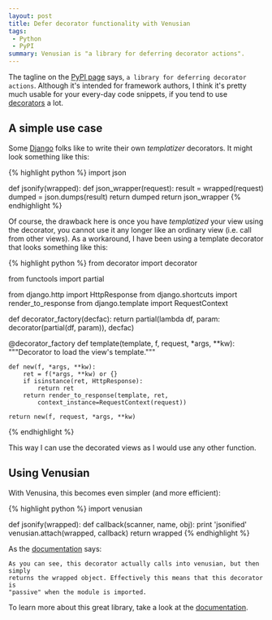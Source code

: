 ```yaml
---
layout: post
title: Defer decorator functionality with Venusian
tags:
 - Python
 - PyPI
summary: Venusian is "a library for deferring decorator actions".
---
```


The tagline on the [PyPI page](http://pypi.python.org/pypi/venusian) says, ``a
library for deferring decorator actions``. Although it's intended for framework
authors, I think it's pretty much usable for your every-day code snippets, if
you tend to use
[decorators](http://wiki.python.org/moin/PythonDecoratorLibrary) a lot.


A simple use case
-----------------

Some [Django](http://www.djangoproject.com/) folks like to write their own
*templatizer* decorators. It might look something like this:

{% highlight python %}
import json


def jsonify(wrapped):
    def json_wrapper(request):
        result = wrapped(request)
        dumped = json.dumps(result)
        return dumped
    return json_wrapper
{% endhighlight %}

Of course, the drawback here is once you have *templatized* your view using the
decorator, you cannot use it any longer like an ordinary view (i.e. call from
other views). As a workaround, I have been using a template decorator that
looks something like this:

{% highlight python %}
from decorator import decorator

from functools import partial

from django.http import HttpResponse
from django.shortcuts import render_to_response
from django.template import RequestContext


def decorator_factory(decfac):
    return partial(lambda df, param: decorator(partial(df, param)), decfac)


@decorator_factory
def template(template, f, request, *args, **kw):
    """Decorator to load the view's template."""

    def new(f, *args, **kw):
        ret = f(*args, **kw) or {}
        if isinstance(ret, HttpResponse):
            return ret
        return render_to_response(template, ret,
            context_instance=RequestContext(request))

    return new(f, request, *args, **kw)
{% endhighlight %}

This way I can use the decorated views as I would use any other function.


Using Venusian
--------------

With Venusina, this becomes even simpler (and more efficient):

{% highlight python %}
import venusian


def jsonify(wrapped):
    def callback(scanner, name, obj):
        print 'jsonified'
    venusian.attach(wrapped, callback)
    return wrapped
{% endhighlight %}

As the [documentation](http://docs.repoze.org/venusian/) says:

    As you can see, this decorator actually calls into venusian, but then simply
    returns the wrapped object. Effectively this means that this decorator is
    "passive" when the module is imported.

To learn more about this great library, take a look at the
[documentation](http://docs.repoze.org/venusian/).
